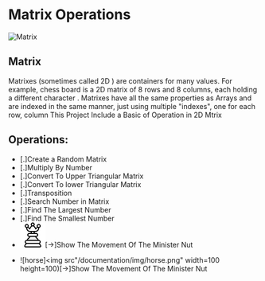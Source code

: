 # Matrix Operations

![Matrix](/documentation/matrix.gif)
<br>

## Matrix
 Matrixes (sometimes called 2D ) are containers for many values. For example, chess board is a 2D matrix of 8 rows and 8 columns, each holding a different character . Matrixes have all the same properties as Arrays and are indexed in the same manner, just using multiple "indexes", one for each row, column
        This Project Include a Basic of Operation in 2D Mtrix

## Operations:
 
 * [.]Create a Random Matrix
 * [.]Multiply By Number
 * [.]Convert To Upper Triangular Matrix
 * [.]Convert To lower Triangular Matrix
 * [.]Transposition
 * [.]Search Number in Matrix
 * [.]Find The Largest Number
 * [.]Find The Smallest Number
 * ![Minister](/documentation/img/minister.png)[->]Show The Movement Of The Minister Nut
<!--  * ![horse](/documentation/img/horse.png | width=100)[->]Show The Movement Of The Minister Nut -->
 * ![horse]<img src"/documentation/img/horse.png" width=100 height=100)[->]Show The Movement Of The Minister Nut


